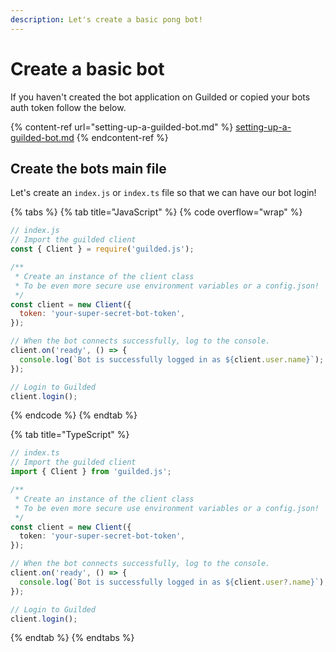 ```yaml
---
description: Let's create a basic pong bot!
---
```


# Create a basic bot

If you haven't created the bot application on Guilded or copied your bots auth token follow the below.

{% content-ref url="setting-up-a-guilded-bot.md" %}
[setting-up-a-guilded-bot.md](setting-up-a-guilded-bot.md)
{% endcontent-ref %}

## Create the bots main file

Let's create an `index.js` or `index.ts` file so that we can have our bot login!

{% tabs %}
{% tab title="JavaScript" %}
{% code overflow="wrap" %}
```javascript
// index.js
// Import the guilded client
const { Client } = require('guilded.js');

/**
 * Create an instance of the client class
 * To be even more secure use environment variables or a config.json!
 */
const client = new Client({
  token: 'your-super-secret-bot-token',
});

// When the bot connects successfully, log to the console.
client.on('ready', () => {
  console.log(`Bot is successfully logged in as ${client.user.name}`);
});

// Login to Guilded
client.login();

```
{% endcode %}
{% endtab %}

{% tab title="TypeScript" %}
```typescript
// index.ts
// Import the guilded client
import { Client } from 'guilded.js';

/**
 * Create an instance of the client class
 * To be even more secure use environment variables or a config.json!
 */
const client = new Client({
  token: 'your-super-secret-bot-token',
});

// When the bot connects successfully, log to the console.
client.on('ready', () => {
  console.log(`Bot is successfully logged in as ${client.user?.name}`);
});

// Login to Guilded
client.login();
```
{% endtab %}
{% endtabs %}

